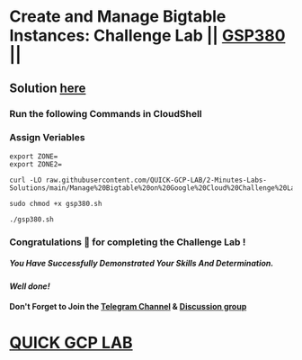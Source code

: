 # Create and Manage Bigtable Instances: Challenge Lab || [GSP380](https://www.cloudskillsboost.google/focuses/92500?parent=catalog) ||

## Solution [here]()

### Run the following Commands in CloudShell

### Assign Veriables
```
export ZONE=
export ZONE2=
```
```
curl -LO raw.githubusercontent.com/QUICK-GCP-LAB/2-Minutes-Labs-Solutions/main/Manage%20Bigtable%20on%20Google%20Cloud%20Challenge%20Lab/gsp380.sh

sudo chmod +x gsp380.sh

./gsp380.sh
```

### Congratulations 🎉 for completing the Challenge Lab !

##### *You Have Successfully Demonstrated Your Skills And Determination.*

#### *Well done!*

#### Don't Forget to Join the [Telegram Channel](https://t.me/quickgcplab) & [Discussion group](https://t.me/quickgcplabchats)

# [QUICK GCP LAB](https://www.youtube.com/@quickgcplab)